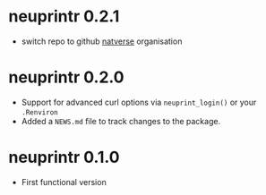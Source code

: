 # neuprintr 0.2.1

* switch repo to github [natverse](http://github.com/natverse/) organisation 

# neuprintr 0.2.0

* Support for advanced curl options via `neuprint_login()` or your `.Renviron`
* Added a `NEWS.md` file to track changes to the package.

# neuprintr 0.1.0

* First functional version
